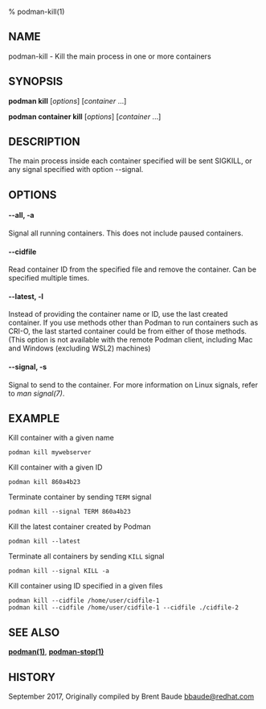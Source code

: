% podman-kill(1)

## NAME
podman\-kill - Kill the main process in one or more containers

## SYNOPSIS
**podman kill** [*options*] [*container* ...]

**podman container kill** [*options*] [*container* ...]

## DESCRIPTION
The main process inside each container specified will be sent SIGKILL, or any signal specified with option --signal.

## OPTIONS
#### **--all**, **-a**

Signal all running containers.  This does not include paused containers.

#### **--cidfile**

Read container ID from the specified file and remove the container.  Can be specified multiple times.

#### **--latest**, **-l**

Instead of providing the container name or ID, use the last created container. If you use methods other than Podman
to run containers such as CRI-O, the last started container could be from either of those methods. (This option is not available with the remote Podman client, including Mac and Windows (excluding WSL2) machines)

#### **--signal**, **-s**

Signal to send to the container. For more information on Linux signals, refer to *man signal(7)*.


## EXAMPLE

Kill container with a given name
```
podman kill mywebserver
```

Kill container with a given ID
```
podman kill 860a4b23
```

Terminate container by sending `TERM` signal
```
podman kill --signal TERM 860a4b23
```

Kill the latest container created by Podman
```
podman kill --latest
```

Terminate all containers by sending `KILL` signal
```
podman kill --signal KILL -a
```

Kill container using ID specified in a given files
```
podman kill --cidfile /home/user/cidfile-1
podman kill --cidfile /home/user/cidfile-1 --cidfile ./cidfile-2
```

## SEE ALSO
**[podman(1)](podman.1.md)**, **[podman-stop(1)](podman-stop.1.md)**

## HISTORY
September 2017, Originally compiled by Brent Baude <bbaude@redhat.com>
